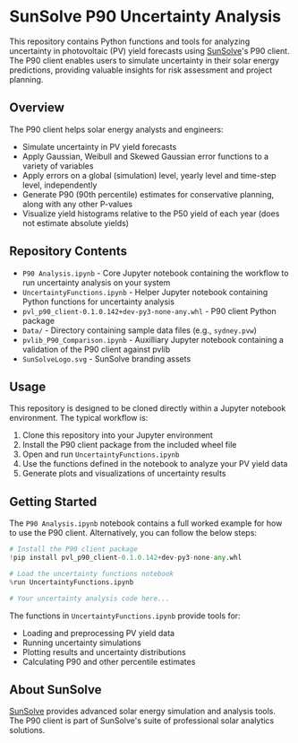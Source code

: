 # SunSolve P90 Uncertainty Analysis

This repository contains Python functions and tools for analyzing uncertainty in photovoltaic (PV) yield forecasts using [SunSolve](https://sunsolve.com)'s P90 client. The P90 client enables users to simulate uncertainty in their solar energy predictions, providing valuable insights for risk assessment and project planning.

## Overview

The P90 client helps solar energy analysts and engineers:
- Simulate uncertainty in PV yield forecasts
- Apply Gaussian, Weibull and Skewed Gaussian error functions to a variety of variables
- Apply errors on a global (simulation) level, yearly level and time-step level, independently
- Generate P90 (90th percentile) estimates for conservative planning, along with any other P-values
- Visualize yield histograms relative to the P50 yield of each year (does not estimate absolute yields)

## Repository Contents

- `P90 Analysis.ipynb` - Core Jupyter notebook containing the workflow to run uncertainty analysis on your system
- `UncertaintyFunctions.ipynb` - Helper Jupyter notebook containing Python functions for uncertainty analysis
- `pvl_p90_client-0.1.0.142+dev-py3-none-any.whl` - P90 client Python package
- `Data/` - Directory containing sample data files (e.g., `sydney.pvw`)
- `pvlib_P90_Comparison.ipynb` - Auxilliary Jupyter notebook containing a validation of the P90 client against pvlib
- `SunSolveLogo.svg` - SunSolve branding assets

## Usage

This repository is designed to be cloned directly within a Jupyter notebook environment. The typical workflow is:

1. Clone this repository into your Jupyter environment
2. Install the P90 client package from the included wheel file
3. Open and run `UncertaintyFunctions.ipynb`
4. Use the functions defined in the notebook to analyze your PV yield data
5. Generate plots and visualizations of uncertainty results

## Getting Started

The `P90 Analysis.ipynb` notebook contains a full worked example for how to use the P90 client. Alternatively, you can follow the below steps:

```python
# Install the P90 client package
!pip install pvl_p90_client-0.1.0.142+dev-py3-none-any.whl

# Load the uncertainty functions notebook
%run UncertaintyFunctions.ipynb

# Your uncertainty analysis code here...
```

The functions in `UncertaintyFunctions.ipynb` provide tools for:
- Loading and preprocessing PV yield data
- Running uncertainty simulations
- Plotting results and uncertainty distributions
- Calculating P90 and other percentile estimates

## About SunSolve

[SunSolve](https://sunsolve.com) provides advanced solar energy simulation and analysis tools. The P90 client is part of SunSolve's suite of professional solar analytics solutions.